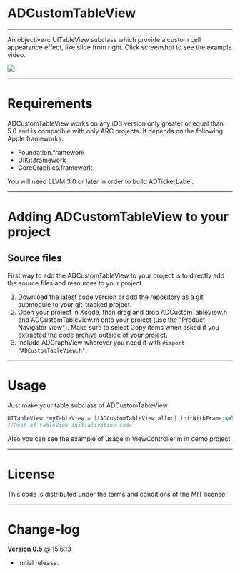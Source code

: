 ADCustomTableView
=============
-------------

An objective-c UITableView subclass which provide a custom cell appearance effect, like slide from right. Click screenshot to see the example video.

[![](https://dl.dropbox.com/u/25847340/ADCustomTableView/screenshot-thumb.png)](https://dl.dropbox.com/u/25847340/ADCustomTableView/video.mp4)

------------
Requirements
============

ADCustomTableView works on any iOS version only greater or equal than 5.0 and is compatible with only ARC projects. It depends on the following Apple frameworks:

* Foundation.framework
* UIKit.framework
* CoreGraphics.framework

You will need LLVM 3.0 or later in order to build ADTickerLabel. 

------------------------------------
Adding ADCustomTableView to your project
====================================

Source files
------------

First way to add the ADCustomTableView to your project is to directly add the source files and resources to your project.

1. Download the [latest code version](https://github.com/Antondomashnev/ADCustomTableView/downloads) or add the repository as a git submodule to your git-tracked project. 
2. Open your project in Xcode, than drag and drop ADCustomTableView.h and ADCustomTableView.m onto your project (use the "Product Navigator view"). Make sure to select Copy items when asked if you extracted the code archive outside of your project. 
3. Include ADGraphView wherever you need it with `#import "ADCustomTableView.h"`.

-----
Usage
=====

Just make your table subclass of ADCustomTableView

```objective-c
UITableView *myTableView = [[ADCustomTableView alloc] initWithFrame:self.view.bounds style:UITableViewStylePlain];
//Rest of tableView initialization code
```

Also you can see the example of usage in ViewController.m in demo project.

-------
License
=======

This code is distributed under the terms and conditions of the MIT license. 

----------
Change-log
==========

**Version 0.5** @ 15.6.13

- Initial release.
